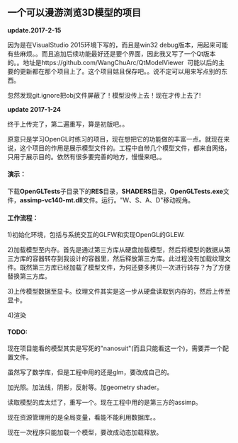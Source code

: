 ## 一个可以漫游浏览3D模型的项目
**update.2017-2-15**

因为是在VisualStudio 2015环境下写的，而且是win32 debug版本，用起来可能有些麻烦。。而且追加后续功能最好还是要个界面，因此我又写了一个Qt版本的。。地址是https://github.com/WangChuArc/QtModelViewer  可能以后的主要的更新都在那个项目上了。这个项目姑且保存吧。。说不定可以用来写点别的东西。


忽然发现git.ignore把obj文件屏蔽了！模型没传上去！现在才传上去了!


**update 2017-1-24**

终于上传完了，第二遍重写，算是初版吧。。

原意只是学习OpenGL时练习的项目，现在想把它的功能做的丰富一点。就现在来说，这个项目的作用是展示模型文件的。工程中自带几个模型文件，都来自网络，只用于展示目的。依然有很多要完善的地方，慢慢来吧。。

#### 演示：
下载**OpenGLTests**子目录下的**RES**目录，**SHADERS**目录，**OpenGLTests.exe**文件，**assimp-vc140-mt.dll**文件。运行。"W、S、A、D"移动视角。


#### 工作流程：

1)初始化环境，包括与系统交互的GLFW和实现OpenGL的GLEW.

2)加载模型至内存。首先是通过第三方库从硬盘加载模型，然后将模型的数据从第三方库的容器转存到我设计的容器里，然后释放第三方库。此过程没有加载纹理文件。既然第三方库已经加载了模型文件，为何还要多拷贝一次进行转存？为了方便替换第三方库。

3)上传模型数据至显卡。纹理文件其实是这一步从硬盘读取到内存的，然后上传至显卡。

4)渲染


#### TODO:

现在项目能看的模型其实是写死的"nanosuit"(而且只能看这一个)，需要弄一个配置文件。

虽然写了数学库，但是工程中用的还是glm，要改成自己的。

加光照。加法线，阴影，反射等。加geometry shader。

读取模型的库太烂了，重写一个。现在工程中用的是第三方的assimp。

现在资源管理用的是全局变量，看能不能利用数据库。。

现在一次程序只能加载一个模型，要改成动态加载释放。

